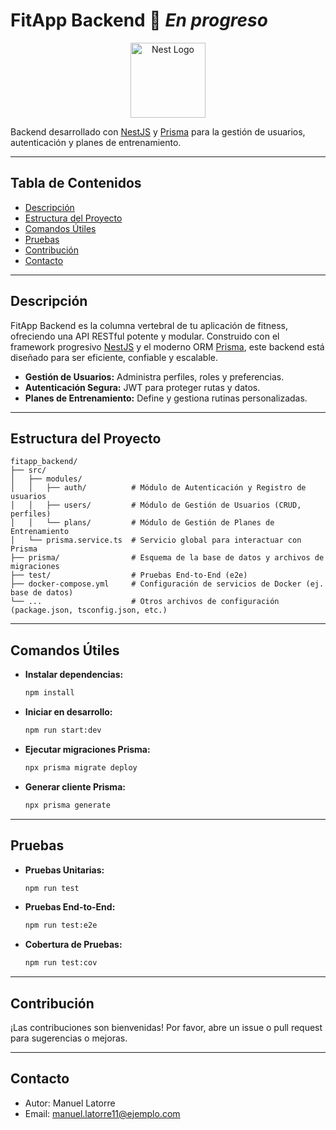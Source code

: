 # FitApp Backend 🚧 *En progreso*

<p align="center">
  <a href="http://nestjs.com/" target="blank"><img src="https://nestjs.com/img/logo-small.svg" width="120" alt="Nest Logo" /></a>
</p>

Backend desarrollado con [NestJS](https://nestjs.com/) y [Prisma](https://www.prisma.io/) para la gestión de usuarios, autenticación y planes de entrenamiento.

---

## Tabla de Contenidos
- [Descripción](#descripción)
- [Estructura del Proyecto](#estructura-del-proyecto)
- [Comandos Útiles](#comandos-útiles)
- [Pruebas](#pruebas)
- [Contribución](#contribución)
- [Contacto](#contacto)

---

## Descripción
FitApp Backend es la columna vertebral de tu aplicación de fitness, ofreciendo una API RESTful potente y modular. Construido con el framework progresivo [NestJS](https://nestjs.com/) y el moderno ORM [Prisma](https://www.prisma.io/), este backend está diseñado para ser eficiente, confiable y escalable.

- **Gestión de Usuarios:** Administra perfiles, roles y preferencias.
- **Autenticación Segura:** JWT para proteger rutas y datos.
- **Planes de Entrenamiento:** Define y gestiona rutinas personalizadas.

---

## Estructura del Proyecto

```
fitapp_backend/
├── src/
│   ├── modules/
│   │   ├── auth/          # Módulo de Autenticación y Registro de usuarios
│   │   ├── users/         # Módulo de Gestión de Usuarios (CRUD, perfiles)
│   │   └── plans/         # Módulo de Gestión de Planes de Entrenamiento
│   └── prisma.service.ts  # Servicio global para interactuar con Prisma
├── prisma/                # Esquema de la base de datos y archivos de migraciones
├── test/                  # Pruebas End-to-End (e2e)
├── docker-compose.yml     # Configuración de servicios de Docker (ej. base de datos)
└── ...                    # Otros archivos de configuración (package.json, tsconfig.json, etc.)
```

---

## Comandos Útiles

- **Instalar dependencias:**
  ```bash
  npm install
  ```
- **Iniciar en desarrollo:**
  ```bash
  npm run start:dev
  ```
- **Ejecutar migraciones Prisma:**
  ```bash
  npx prisma migrate deploy
  ```
- **Generar cliente Prisma:**
  ```bash
  npx prisma generate
  ```

---

## Pruebas

- **Pruebas Unitarias:**
  ```bash
  npm run test
  ```
- **Pruebas End-to-End:**
  ```bash
  npm run test:e2e
  ```
- **Cobertura de Pruebas:**
  ```bash
  npm run test:cov
  ```

---

## Contribución

¡Las contribuciones son bienvenidas! Por favor, abre un issue o pull request para sugerencias o mejoras.

---

## Contacto

- Autor: Manuel Latorre
- Email: manuel.latorre11@ejemplo.com


